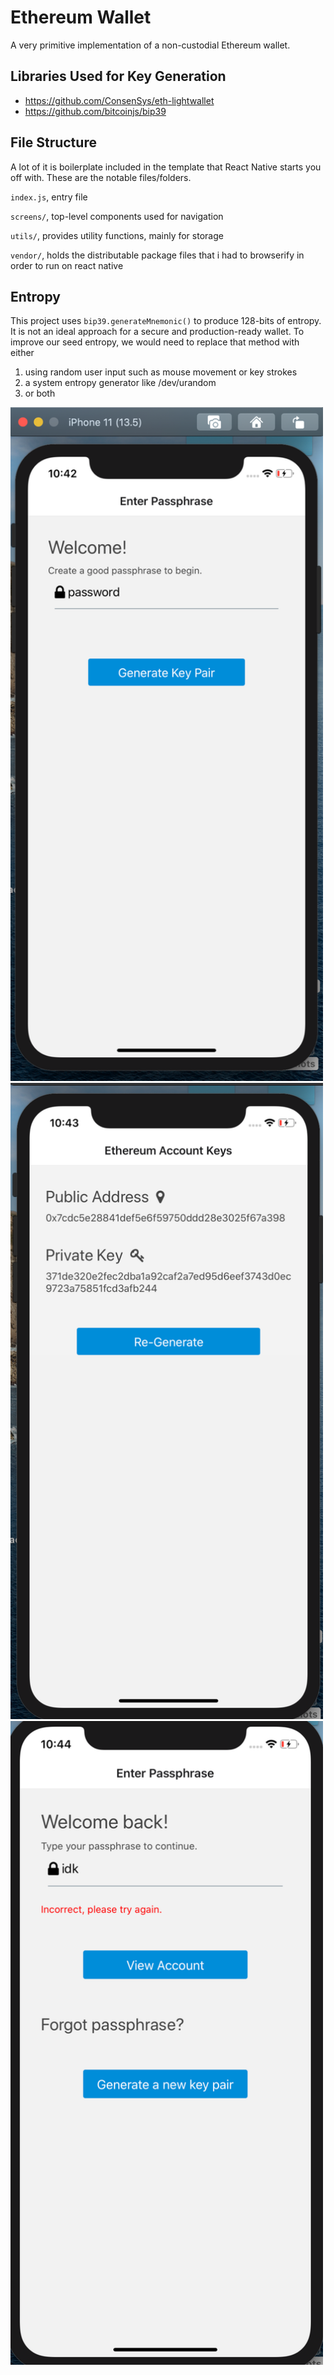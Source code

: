 # Ethereum Wallet
A very primitive implementation of a non-custodial Ethereum wallet.

## Libraries Used for Key Generation
* https://github.com/ConsenSys/eth-lightwallet
* https://github.com/bitcoinjs/bip39

## File Structure

A lot of it is boilerplate included in the template that React Native starts you off with. These are the notable files/folders.

`index.js`, entry file

`screens/`, top-level components used for navigation

`utils/`, provides utility functions, mainly for storage

`vendor/`, holds the distributable package files that i had to browserify in order to run on react native

## Entropy
This project uses `bip39.generateMnemonic()` to produce 128-bits of entropy. It is not an ideal approach for a secure and production-ready wallet. To improve our seed entropy, we would need to replace that method with either
1. using random user input such as mouse movement or key strokes
2. a system entropy generator like /dev/urandom
3. or both

<img src="1.png"  width="500"/>
<img src="2.png"  width="500"/>
<img src="3.png"  width="500"/>
